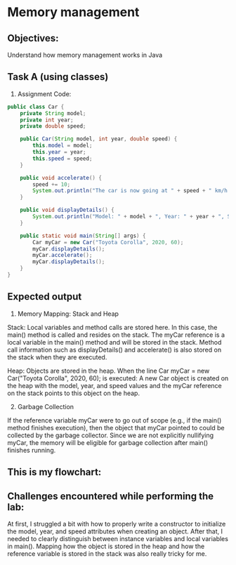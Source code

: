 # Memory management

## Objectives:
Understand how memory management works in Java 

## Task A (using classes)
1. Assignment Code:
```Java
public class Car {
    private String model;
    private int year;
    private double speed;

    public Car(String model, int year, double speed) {
        this.model = model;
        this.year = year;
        this.speed = speed;
    }

    public void accelerate() {
        speed += 10;
        System.out.println("The car is now going at " + speed + " km/h.");
    }

    public void displayDetails() {
        System.out.println("Model: " + model + ", Year: " + year + ", Speed: " + speed + " km/h.");
    }

    public static void main(String[] args) {
        Car myCar = new Car("Toyota Corolla", 2020, 60);
        myCar.displayDetails();
        myCar.accelerate();
        myCar.displayDetails();
    }
}
```

## Expected output
1. Memory Mapping: Stack and Heap

  Stack: Local variables and method calls are stored here. In this case, the main() method is called and resides on the stack. The myCar reference is a local variable in the main() method and will be stored in the stack. Method call information such as displayDetails() and accelerate() is also stored on the stack when they are executed.

  Heap: Objects are stored in the heap. When the line Car myCar = new Car("Toyota Corolla", 2020, 60); is executed: A new Car object is created on the heap with the model, year, and speed values and the myCar reference on the stack points to this object on the heap.

2. Garbage Collection

  If the reference variable myCar were to go out of scope (e.g., if the main() method finishes execution), then the object that myCar pointed to could be collected by the garbage collector. Since we are not explicitly nullifying myCar, the memory will be eligible for garbage collection after main() finishes running.

## This is my flowchart:


## Challenges encountered while performing the lab:
At first, I struggled a bit with how to properly write a constructor to initialize the model, year, and speed attributes when creating an object. After that, I needed to clearly distinguish between instance variables and local variables in main(). Mapping how the object is stored in the heap and how the reference variable is stored in the stack was also really tricky for me.
